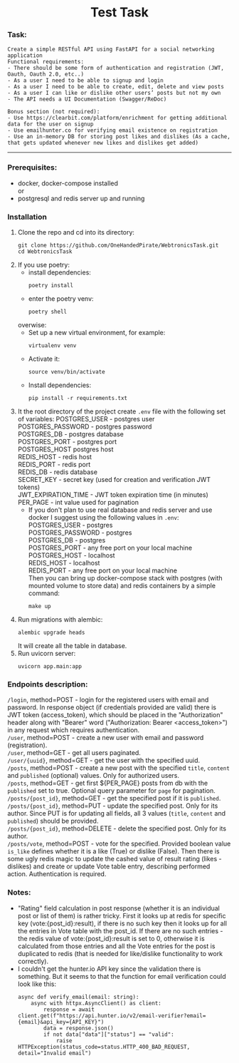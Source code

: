 <h1 align="center">Test Task</h1>

### Task:

	Create a simple RESTful API using FastAPI for a social networking application
    Functional requirements:
    - There should be some form of authentication and registration (JWT, Oauth, Oauth 2.0, etc..)
    - As a user I need to be able to signup and login
    - As a user I need to be able to create, edit, delete and view posts
    - As a user I can like or dislike other users’ posts but not my own 
    - The API needs a UI Documentation (Swagger/ReDoc)

    Bonus section (not required):
    - Use https://clearbit.com/platform/enrichment for getting additional data for the user on signup
    - Use emailhunter.co for verifying email existence on registration
    - Use an in-memory DB for storing post likes and dislikes (As a cache, that gets updated whenever new likes and dislikes get added) 

<hr>
    

### Prerequisites:
- docker, docker-compose installed<br> 
    or
- postgresql and redis server up and running

### Installation

1) Clone the repo and cd into its directory:
    ```
    git clone https://github.com/OneHandedPirate/WebtronicsTask.git
    cd WebtronicsTask
    ```
2) If you use poetry:
   + install dependencies:
     ```
     poetry install
     ```
   + enter the poetry venv:
     ```
     poetry shell
     ```
   overwise:
   + Set up a new virtual environment, for example:
     ```
     virtualenv venv
     ```   
   + Activate it:
     ```
     source venv/bin/activate
     ```   
   + Install dependencies:
     ```
     pip install -r requirements.txt
     ``` 
3) It the root directory of the project create `.env` file with the following set of variables:
    POSTGRES_USER - postgres user<br>
    POSTGRES_PASSWORD - postgres password<br>
    POSTGRES_DB - postgres database<br>
    POSTGRES_PORT - postgres port<br>
    POSTGRES_HOST postgres host<br>
    REDIS_HOST - redis host<br>
    REDIS_PORT - redis port<br>
    REDIS_DB - redis database<br>
    SECRET_KEY - secret key (used for creation and verification JWT tokens)<br>
    JWT_EXPIRATION_TIME - JWT token expiration time (in minutes)<br>
    PER_PAGE - int value used for pagination 
    * If you don't plan to use real database and redis server and use docker I suggest using the following values in `.env`:<br>
        POSTGRES_USER - postgres<br>
        POSTGRES_PASSWORD - postgres<br>
        POSTGRES_DB - postgres<br>
        POSTGRES_PORT - any free port on your local machine<br>
        POSTGRES_HOST - localhost<br>
        REDIS_HOST - localhost<br>
        REDIS_PORT - any free port on your local machine<br>
        Then you can bring up docker-compose stack with postgres (with mounted volume to store data) and redis containers by a simple command:
        ```
        make up
        ```
4) Run migrations with alembic:
   ```
   alembic upgrade heads
   ```
   It will create all the table in database.
5) Run uvicorn server:
   ```
   uvicorn app.main:app
   ```

### Endpoints description:
`/login`, method=POST - login for the registered users with email and password. In response object (if credentials provided are valid) there is JWT token (access_token), which should be placed in the "Authorization" header along with "Bearer" word ("Authorization: Bearer <access_token>") in any request which requires authentication.<br>
`/user`, method=POST - create a new user with email and password (registration).<br>
`/user`, method=GET - get all users paginated.<br> 
`/user/{uuid}`, method=GET - get the user with the specified uuid.<br>
`/posts`, method=POST - create a new post with the specified `title`, `content` and `published` (optional) values. Only for authorized users.<br>
`/posts`, method=GET - get first ${PER_PAGE} posts from db with the `published` set to true. Optional query parameter for `page` for pagination.<br>
`/posts/{post_id}`, method=GET - get the specified post if it is `published`.<br>
`/posts/{post_id}`, method=PUT - update the specified post. Only for its author. Since PUT is for updating all fields, all 3 values (`title`, `content` and `published`) should be provided.<br>
`/posts/{post_id}`, method=DELETE - delete the specified post. Only for its author.<br>
`/posts/vote`, method=POST - vote for the specified. Provided boolean value `is_like` defines whether it is a like (True) or dislike (False). Then there is some ugly redis magic to update the cashed value of result rating (likes - dislikes) and create or update Vote table entry, describing performed action. Authentication is required. 

### Notes:
* "Rating" field calculation in post response (whether it is an individual post or list of them) is rather tricky. First it looks up at redis for specific key (vote:{post_id}:result), if there is no such key then it looks up for all the entries in Vote table with the post_id. If there are no such entries - the redis value of vote:{post_id}:result is set to 0, otherwise it is calculated from those entries and all the Vote entries for the post is duplicated to redis (that is needed for like/dislike functionality to work correctly).
* I couldn't get the hunter.io API key since the validation there is something. But it seems to that the function for email verification could look like this:
    ```
    async def verify_email(email: string):
        async with httpx.AsyncClient() as client:
            response = await client.get(f"https://api.hunter.io/v2/email-verifier?email={email}&api_key={API_KEY}")
            data = response.json()
            if not data["data"]["status"] == "valid":
                raise HTTPException(status_code=status.HTTP_400_BAD_REQUEST, detail="Invalid email")
    ``` 
